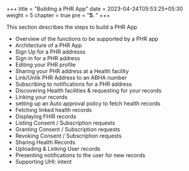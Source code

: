 +++
title = "Building a PHR App"
date = 2023-04-24T05:53:25+05:30
weight = 5
chapter = true
pre = "<b>5. </b>"
+++

This section describes the steps to build a PHR App 

- Overview of the functions to be supported by a PHR app 
- Architecture of a PHR App 
- Sign Up for a PHR addresss 
- Sign in for a PHR address 
- Editing your PHR profile 
- Sharing your PHR address at a Health facility 
- Link/Unlik PHR Address to an ABHA number 
- Subscribing to notifications for a PHR address
- Discovering Health facilities & requesting for your records 
- Linking your records 
- setting up an Auto approval policy to fetch health records 
- Fetching linked health records 
- Displaying FHIR records 
- Listing Consent / Subscription requests 
- Granting Consent / Subscription requests
- Revoking Consent / Subscription requests 
- Sharing Health Records 
- Uploading & Linking User records
- Presenting notifications to the user for new records 
- Supporting UHI: intent 
